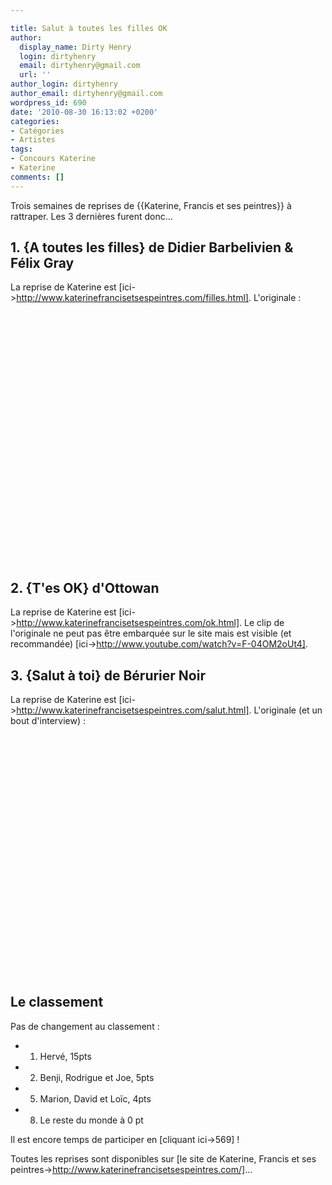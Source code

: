 ```yaml
---

title: Salut à toutes les filles OK
author:
  display_name: Dirty Henry
  login: dirtyhenry
  email: dirtyhenry@gmail.com
  url: ''
author_login: dirtyhenry
author_email: dirtyhenry@gmail.com
wordpress_id: 690
date: '2010-08-30 16:13:02 +0200'
categories:
- Catégories
- Artistes
tags:
- Concours Katerine
- Katerine
comments: []
---
```

Trois semaines de reprises de {{Katerine, Francis et ses peintres}} à rattraper. Les 3 dernières furent donc...

<h2>1. {A toutes les filles} de Didier Barbelivien & Félix Gray</h2>

La reprise de Katerine est [ici->http://www.katerinefrancisetsespeintres.com/filles.html].
L'originale :

<object width="500" height="400"><param name="movie" value="http://www.youtube.com/v/hZKyxmSrUug?fs=1&hl=fr_FR"></param><param name="allowFullScreen" value="true"></param><param name="allowscriptaccess" value="always"></param><embed src="http://www.youtube.com/v/hZKyxmSrUug?fs=1&hl=fr_FR" type="application/x-shockwave-flash" allowscriptaccess="always" allowfullscreen="true" width="500" height="400"></embed></object>

<h2>2. {T'es OK} d'Ottowan</h2>

La reprise de Katerine est [ici->http://www.katerinefrancisetsespeintres.com/ok.html].
Le clip de l'originale ne peut pas être embarquée sur le site mais est visible (et recommandée) [ici->http://www.youtube.com/watch?v=F-04OM2oUt4].

<h2>3. {Salut à toi} de Bérurier Noir</h2>

La reprise de Katerine est [ici->http://www.katerinefrancisetsespeintres.com/salut.html].
L'originale (et un bout d'interview) : 
<object width="500" height="400"><param name="movie" value="http://www.youtube.com/v/5lTFu-VpPho?fs=1&hl=fr_FR"></param><param name="allowFullScreen" value="true"></param><param name="allowscriptaccess" value="always"></param><embed src="http://www.youtube.com/v/5lTFu-VpPho?fs=1&hl=fr_FR" type="application/x-shockwave-flash" allowscriptaccess="always" allowfullscreen="true" width="500" height="400"></embed></object>


<h2>Le classement</h2>

Pas de changement au classement :

- 1. Hervé, 15pts
- 2. Benji, Rodrigue et Joe, 5pts
- 5. Marion, David et Loïc, 4pts
- 8. Le reste du monde à 0 pt

Il est encore temps de participer en [cliquant ici->569] !

Toutes les reprises sont disponibles sur [le site de Katerine, Francis et ses peintres->http://www.katerinefrancisetsespeintres.com/]...
